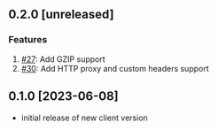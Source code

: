 ## 0.2.0 [unreleased]

### Features

1. [#27](https://github.com/InfluxCommunity/influxdb3-java/pull/27): Add GZIP support
1. [#30](https://github.com/InfluxCommunity/influxdb3-java/pull/30): Add HTTP proxy and custom headers support

## 0.1.0 [2023-06-08]

- initial release of new client version
